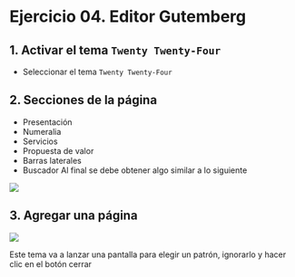 # Ejercicio 04. Editor Gutemberg

## 1. Activar el tema `Twenty Twenty-Four`
- Seleccionar el tema `Twenty Twenty-Four`

## 2. Secciones de la página
- Presentación
- Numeralia
- Servicios
- Propuesta de valor
- Barras laterales
- Buscador
Al final se debe obtener algo similar a lo siguiente

![](https://i.imgur.com/Rb5qbYK.png)

## 3. Agregar una página 

![](https://i.imgur.com/5rFPLLV.png)

Este tema va a lanzar  una pantalla para elegir un patrón, ignorarlo y hacer clic en el botón cerrar

<!--stackedit_data:
eyJoaXN0b3J5IjpbLTE1MDM5MDE0NzcsLTY2ODUyNTAzMyw3Mz
E3NjI1NDQsNjk4MDM0NjIyLC00MDIxOTg0MjcsMTU5MTE3MDI3
OCwtMjA4ODc4Mzc3MSwxOTQ2MTY4MjMzLDUwMTA2Mjk0XX0=
-->
